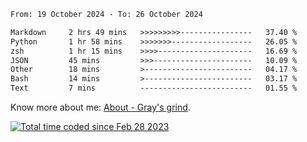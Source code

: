 <!--START_SECTION:waka-->

```txt
From: 19 October 2024 - To: 26 October 2024

Markdown     2 hrs 49 mins   >>>>>>>>>----------------   37.40 %
Python       1 hr 58 mins    >>>>>>>------------------   26.05 %
zsh          1 hr 15 mins    >>>>---------------------   16.69 %
JSON         45 mins         >>>----------------------   10.09 %
Other        18 mins         >------------------------   04.17 %
Bash         14 mins         >------------------------   03.17 %
Text         7 mins          -------------------------   01.55 %
```

<!--END_SECTION:waka-->

<!-- [![grayxu's github stats](https://github-readme-stats.vercel.app/api?username=grayxu&count_private=true&show_icons=true)](https://github.com/grayxu) -->

Know more about me: [About - Gray's grind](https://www.grayxu.cn/).
<p align="left">
  <a href="https://wakatime.com/@c69eb31e-43a1-463f-8968-c3449e386f57"><img src="https://wakatime.com/badge/user/c69eb31e-43a1-463f-8968-c3449e386f57.svg" title="Total time coded since Feb 28 2023" /></a>
</p>

